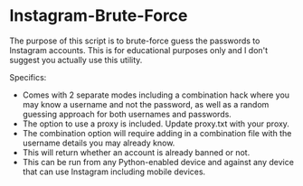# Instagram-Brute-Force

The purpose of this script is to brute-force guess the passwords to Instagram accounts. This is for educational purposes only and I don't suggest you actually use this utility.


Specifics:
- Comes with 2 separate modes including a combination hack where you may know a username and not the password, as well as a random guessing approach for both usernames and passwords.
- The option to use a proxy is included. Update proxy.txt with your proxy.
- The combination option will require adding in a combination file with the username details you may already know.
- This will return whether an account is already banned or not.
- This can be run from any Python-enabled device and against any device that can use Instagram including mobile devices.

